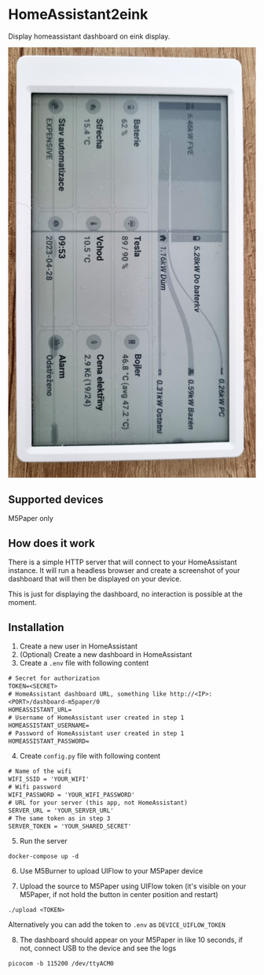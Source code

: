 # HomeAssistant2eink

Display homeassistant dashboard on eink display.

![Screenshot on M5Paper](screenshot.jpg)

## Supported devices

M5Paper only

## How does it work

There is a simple HTTP server that will connect to your HomeAssistant instance. It will run a headless browser
and create a screenshot of your dashboard that will then be displayed on your device.

This is just for displaying the dashboard, no interaction is possible at the moment.

## Installation

1. Create a new user in HomeAssistant
2. (Optional) Create a new dashboard in HomeAssistant
3. Create a `.env` file with following content

```
# Secret for authorization
TOKEN=<SECRET>
# HomeAssistant dashboard URL, something like http://<IP>:<PORT>/dashboard-m5paper/0
HOMEASSISTANT_URL=
# Username of HomeAssistant user created in step 1
HOMEASSISTANT_USERNAME=
# Password of HomeAssistant user created in step 1
HOMEASSISTANT_PASSWORD=
```
4. Create `config.py` file with following content

```
# Name of the wifi
WIFI_SSID = 'YOUR_WIFI'
# Wifi password
WIFI_PASSWORD = 'YOUR_WIFI_PASSWORD'
# URL for your server (this app, not HomeAssistant)
SERVER_URL = 'YOUR_SERVER_URL'
# The same token as in step 3
SERVER_TOKEN = 'YOUR_SHARED_SECRET'
```

5. Run the server

```
docker-compose up -d
```

6. Use M5Burner to upload UIFlow to your M5Paper device

7. Upload the source to M5Paper using UIFlow token (it's visible on your M5Paper, if not hold the button in center position and restart)

```
./upload <TOKEN>
```

Alternatively you can add the token to `.env` as `DEVICE_UIFLOW_TOKEN`

8. The dashboard should appear on your M5Paper in like 10 seconds, if not, connect USB to the device and see the logs

```
picocom -b 115200 /dev/ttyACM0
```
